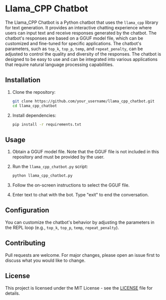 # Llama_CPP Chatbot

The Llama_CPP Chatbot is a Python chatbot that uses the `llama_cpp` library for text generation. It provides an interactive chatting experience where users can input text and receive responses generated by the chatbot. The chatbot's responses are based on a GGUF model file, which can be customized and fine-tuned for specific applications. The chatbot's parameters, such as `top_k`, `top_p`, `temp`, and `repeat_penalty`, can be adjusted to control the quality and diversity of the responses. The chatbot is designed to be easy to use and can be integrated into various applications that require natural language processing capabilities.

## Installation

1. Clone the repository:
   ```bash
   git clone https://github.com/your_username/llama_cpp_chatbot.git
   cd llama_cpp_chatbot
   ```

2. Install dependencies:
   ```bash
   pip install -r requirements.txt
   ```

## Usage

1. Obtain a GGUF model file. Note that the GGUF file is not included in this repository and must be provided by the user.
2. Run the `llama_cpp_chatbot.py` script:
   ```bash
   python llama_cpp_chatbot.py
   ```

3. Follow the on-screen instructions to select the GGUF file.
4. Enter text to chat with the bot. Type "exit" to end the conversation.

## Configuration

You can customize the chatbot's behavior by adjusting the parameters in the REPL loop (e.g., `top_k`, `top_p`, `temp`, `repeat_penalty`).

## Contributing

Pull requests are welcome. For major changes, please open an issue first to discuss what you would like to change.

## License

This project is licensed under the MIT License - see the [LICENSE](LICENSE) file for details.
